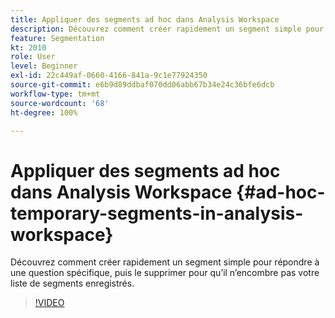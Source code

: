 ```yaml
---
title: Appliquer des segments ad hoc dans Analysis Workspace
description: Découvrez comment créer rapidement un segment simple pour répondre à une question spécifique, puis le supprimer pour qu’il n’encombre pas votre liste de segments enregistrés.
feature: Segmentation
kt: 2010
role: User
level: Beginner
exl-id: 22c449af-0660-4166-841a-9c1e77924350
source-git-commit: e6b9d89ddbaf070dd06abb67b34e24c36bfe6dcb
workflow-type: tm+mt
source-wordcount: '68'
ht-degree: 100%

---
```


# Appliquer des segments ad hoc dans Analysis Workspace {#ad-hoc-temporary-segments-in-analysis-workspace}

Découvrez comment créer rapidement un segment simple pour répondre à une question spécifique, puis le supprimer pour qu’il n’encombre pas votre liste de segments enregistrés.

>[!VIDEO](https://video.tv.adobe.com/v/23978/?quality=12&learn=on)
